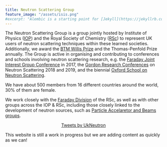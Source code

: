 ```yaml
---
title: Neutron Scattering Group
feature_image: "/assets/isis.png"
#excerpt: "Alembic is a starting point for [Jekyll](https://jekyllrb.com/) projects. Rather than starting from scratch, this boilerplate is designed to get the ball rolling immediately. Install it, configure it, tweak it, push it."
---
```



The Neutron Scattering Group is a group jointly hosted by Institute of Physics ([IOP](https://www.iop.org/))  and the Royal Society of Chemistry ([RSc](https://www.rsc.org/)) to represent UK users of neutron scattering techniques within these learned societies. Additionally, we award the [BTM Willis Prize](./willis) and the Thomas-Penfold Prize annually. The Group is active in organising and contributing to conferences and schools involving neutron scattering research, e.g. the [Faraday Joint Interest Group Conference](https://warwick.ac.uk/fac/sci/chemistry/news/events/faraday2017/) in 2017, the [Gordon Research Conferences](https://www.grc.org/neutron-scattering-conference/) on Neutron Scattering 2018 and 2019, and the biennial [Oxford School on Neutron Scattering](https://www.oxfordneutronschool.org/).

We have about 500 members from 16 different countries around the world, 30% of them are female. 

We work closely with the [Faraday Division](https://www.rsc.org/Membership/Networking/InterestGroups/FaradayDivision/) of the RSc, as well as with other groups across the IOP & RSc, including those closely linked to the development of neutron sources, such as [Particle Accelaretor and Beams groups](http://www.iop.org/activity/groups/subject/pab/). 


<center><a class="twitter-timeline" data-width="350" data-height="500" data-theme="light" href="https://twitter.com/UkNeutron?ref_src=twsrc%5Etfw">Tweets by UkNeutron</a> <script async src="https://platform.twitter.com/widgets.js" charset="utf-8"></script></center>



This website is still a work in progress but we are adding content as quickly as we can!
